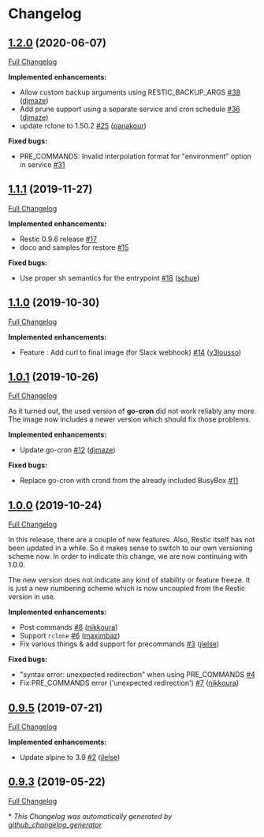 # Changelog

## [1.2.0](https://github.com/djmaze/resticker/tree/1.2.0) (2020-06-07)

[Full Changelog](https://github.com/djmaze/resticker/compare/1.1.1...1.2.0)

**Implemented enhancements:**

- Allow custom backup arguments using RESTIC\_BACKUP\_ARGS [\#38](https://github.com/djmaze/resticker/pull/38) ([djmaze](https://github.com/djmaze))
- Add prune support using a separate service and cron schedule [\#36](https://github.com/djmaze/resticker/pull/36) ([djmaze](https://github.com/djmaze))
- update rclone to 1.50.2 [\#25](https://github.com/djmaze/resticker/pull/25) ([panakour](https://github.com/panakour))

**Fixed bugs:**

- PRE\_COMMANDS: Invalid interpolation format for "environment" option in service [\#31](https://github.com/djmaze/resticker/issues/31)

## [1.1.1](https://github.com/djmaze/resticker/tree/1.1.1) (2019-11-27)

[Full Changelog](https://github.com/djmaze/resticker/compare/1.1.0...1.1.1)

**Implemented enhancements:**

- Restic 0.9.6 release [\#17](https://github.com/djmaze/resticker/issues/17)
- doco and samples for restore [\#15](https://github.com/djmaze/resticker/issues/15)

**Fixed bugs:**

- Use proper sh semantics for the entrypoint [\#18](https://github.com/djmaze/resticker/pull/18) ([schue](https://github.com/schue))

## [1.1.0](https://github.com/djmaze/resticker/tree/1.1.0) (2019-10-30)

[Full Changelog](https://github.com/djmaze/resticker/compare/1.0.1...1.1.0)

**Implemented enhancements:**

- Feature : Add curl to final image \(for Slack webhook\) [\#14](https://github.com/djmaze/resticker/pull/14) ([y3lousso](https://github.com/y3lousso))

## [1.0.1](https://github.com/djmaze/resticker/tree/1.0.1) (2019-10-26)

[Full Changelog](https://github.com/djmaze/resticker/compare/1.0.0...1.0.1)

As it turned out, the used version of **go-cron** did not work reliably any more. The image now includes a newer version which should fix those problems.

**Implemented enhancements:**

- Update go-cron [\#12](https://github.com/djmaze/resticker/pull/12) ([djmaze](https://github.com/djmaze))

**Fixed bugs:**

- Replace go-cron with crond from the already included BusyBox [\#11](https://github.com/djmaze/resticker/issues/11)

## [1.0.0](https://github.com/djmaze/resticker/tree/1.0.0) (2019-10-24)

[Full Changelog](https://github.com/djmaze/resticker/compare/0.9.5...1.0.0)

In this release, there are a couple of new features. Also, Restic itself has not been updated in a while. So it makes sense to switch to our own versioning scheme now. In order to indicate this change, we are now continuing with 1.0.0.

The new version does not indicate any kind of stability or feature freeze. It is just a new numbering scheme which is now uncoupled from the Restic version in use. 

**Implemented enhancements:**

- Post commands [\#8](https://github.com/djmaze/resticker/pull/8) ([nikkoura](https://github.com/nikkoura))
- Support `rclone` [\#6](https://github.com/djmaze/resticker/pull/6) ([maximbaz](https://github.com/maximbaz))
- Fix various things & add support for precommands [\#3](https://github.com/djmaze/resticker/pull/3) ([jlelse](https://github.com/jlelse))

**Fixed bugs:**

- "syntax error: unexpected redirection" when using PRE\_COMMANDS [\#4](https://github.com/djmaze/resticker/issues/4)
- Fix PRE\_COMMANDS error \('unexpected redirection'\) [\#7](https://github.com/djmaze/resticker/pull/7) ([nikkoura](https://github.com/nikkoura))

## [0.9.5](https://github.com/djmaze/resticker/tree/0.9.5) (2019-07-21)

[Full Changelog](https://github.com/djmaze/resticker/compare/0.9.3...0.9.5)

**Implemented enhancements:**

- Update alpine to 3.9 [\#2](https://github.com/djmaze/resticker/pull/2) ([jlelse](https://github.com/jlelse))

## [0.9.3](https://github.com/djmaze/resticker/tree/0.9.3) (2019-05-22)

[Full Changelog](https://github.com/djmaze/resticker/compare/6d9cfd3c141c373b77ceea418980f2b893222b86...0.9.3)



\* *This Changelog was automatically generated by [github_changelog_generator](https://github.com/github-changelog-generator/github-changelog-generator)*
